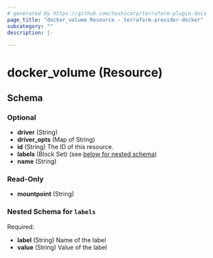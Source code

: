 ```yaml
---
# generated by https://github.com/hashicorp/terraform-plugin-docs
page_title: "docker_volume Resource - terraform-provider-docker"
subcategory: ""
description: |-
  
---
```


# docker_volume (Resource)





<!-- schema generated by tfplugindocs -->
## Schema

### Optional

- **driver** (String)
- **driver_opts** (Map of String)
- **id** (String) The ID of this resource.
- **labels** (Block Set) (see [below for nested schema](#nestedblock--labels))
- **name** (String)

### Read-Only

- **mountpoint** (String)

<a id="nestedblock--labels"></a>
### Nested Schema for `labels`

Required:

- **label** (String) Name of the label
- **value** (String) Value of the label


